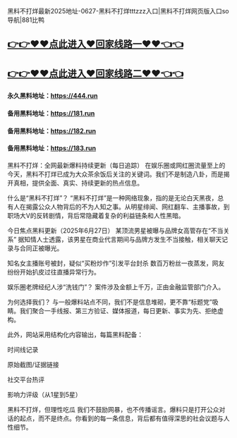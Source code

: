 黑料不打烊最新2025地址-0627-黑料不打烊tttzzz入口|黑料不打烊网页版入口so导航|881比鸭

## [👉👉♥♥点此进入♥回家线路一♥♥👈👈](https://unpkg.com/182run/index.html)
## [👉👉♥♥点此进入♥回家线路二♥♥👈👈](https://unpkg.com/182-1run/index.html)

#### 永久黑料地址：https://444.run
#### 备用黑料地址：https://181.run
#### 备用黑料地址：https://182.run
#### 备用黑料地址：https://183.run

黑料不打烊：全网最新爆料持续更新（每日追踪）
在娱乐圈或网红圈流量至上的今天，黑料不打烊已成为大众茶余饭后关注的关键词。我们不是制造八卦，而是揭开真相，提供全面、真实、持续更新的热点信息。

什么是“黑料不打烊”？
“黑料不打烊”是一种网络现象，指的是无论白天黑夜，总有人在揭露公众人物背后的不为人知之事。从明星绯闻、网红翻车、主播事故，到职场大V的反转剧情，背后常隐藏着复杂的利益链条和人性黑暗。

今日焦点黑料更新（2025年6月27日）
某顶流男星被曝与品牌女高管存在“不当关系”
据知情人士透露，该男星在商业代言期间与品牌方发生不当接触，相关聊天记录与合同正被曝光。

知名女主播账号被封，疑似“买粉炒作”引发平台封杀
数百万粉丝一夜蒸发，网友纷纷开始扒皮过往直播异常行为。

娱乐圈老牌经纪人涉“洗钱门”？
案件涉及金额上千万，正由金融监管部门介入。

为何选择我们？
与一般爆料站点不同，我们不是信息堆砌，更不靠“标题党”吸睛。我们聚合一手线报、第三方验证、媒体报道，每日更新、事实为先、拒绝虚构。

此外，网站采用结构化内容输出，每篇黑料配备：

时间线记录

原始截图/证据链接

社交平台热评

影响力评级（从1星到5星）

黑料不打烊，但理性吃瓜
我们不鼓励网暴，也不传播谣言。爆料只是打开公众对话的起点，而不是终点。你看到的每一条信息，背后都有值得深思的社会议题与人性细节。


